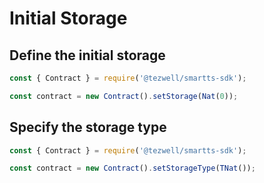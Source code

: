 # Initial Storage

## Define the initial storage

```js
const { Contract } = require('@tezwell/smartts-sdk');

const contract = new Contract().setStorage(Nat(0));
```

## Specify the storage type

```js
const { Contract } = require('@tezwell/smartts-sdk');

const contract = new Contract().setStorageType(TNat());
```
